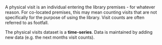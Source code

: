 A physical visit is an individual entering the library premises - for whatever reason. For co-located premises, this may mean counting visits that are not specifically for the purpose of using the library. Visit counts are often referred to as footfall.

The physical visits dataset is a **time-series**. Data is maintained by adding new data (e.g. the next months visit counts).
